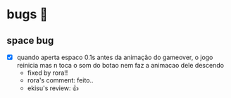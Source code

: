 # bugs 🐞

## space bug
- [x] quando aperta espaco 0.1s antes da animação do gameover, o jogo reinicia mas n toca o som do botao nem faz a animacao dele descendo
    - fixed by rora!!
    - rora's comment: feito..
    - ekisu's review: 👍